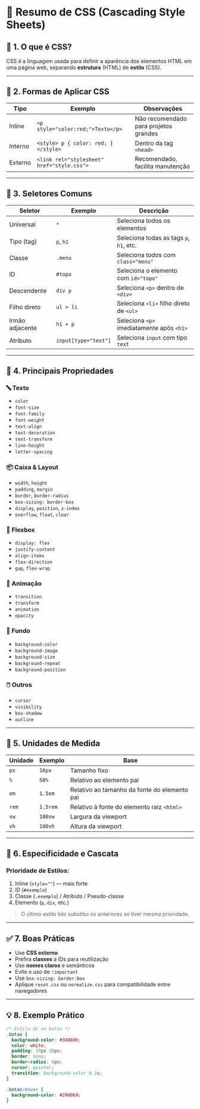 # 🎨 Resumo de CSS (Cascading Style Sheets)

## 📌 1. O que é CSS?
CSS é a linguagem usada para definir a aparência dos elementos HTML em uma página web, separando **estrutura** (HTML) de **estilo** (CSS).

---

## 🧱 2. Formas de Aplicar CSS

| Tipo      | Exemplo                                         | Observações                            |
|-----------|--------------------------------------------------|----------------------------------------|
| Inline    | `<p style="color:red;">Texto</p>`               | Não recomendado para projetos grandes  |
| Interno   | `<style> p { color: red; } </style>`            | Dentro da tag `<head>`                 |
| Externo   | `<link rel="stylesheet" href="style.css">`      | Recomendado, facilita manutenção       |

---

## 🎯 3. Seletores Comuns

| Seletor           | Exemplo               | Descrição                                 |
|-------------------|------------------------|--------------------------------------------|
| Universal         | `*`                   | Seleciona todos os elementos               |
| Tipo (tag)        | `p`, `h1`             | Seleciona todas as tags `p`, `h1`, etc.    |
| Classe            | `.menu`               | Seleciona todos com `class="menu"`         |
| ID                | `#topo`               | Seleciona o elemento com `id="topo"`       |
| Descendente       | `div p`               | Seleciona `<p>` dentro de `<div>`          |
| Filho direto      | `ul > li`             | Seleciona `<li>` filho direto de `<ul>`    |
| Irmão adjacente   | `h1 + p`              | Seleciona `<p>` imediatamente após `<h1>`  |
| Atributo          | `input[type="text"]`  | Seleciona `input` com tipo `text`          |

---

## 🎨 4. Principais Propriedades

### 🔤 Texto
- `color`
- `font-size`
- `font-family`
- `font-weight`
- `text-align`
- `text-decoration`
- `text-transform`
- `line-height`
- `letter-spacing`

### 📦 Caixa & Layout
- `width`, `height`
- `padding`, `margin`
- `border`, `border-radius`
- `box-sizing: border-box`
- `display`, `position`, `z-index`
- `overflow`, `float`, `clear`

### 🧭 Flexbox
- `display: flex`
- `justify-content`
- `align-items`
- `flex-direction`
- `gap`, `flex-wrap`

### 🎥 Animação
- `transition`
- `transform`
- `animation`
- `opacity`

### 🎲 Fundo
- `background-color`
- `background-image`
- `background-size`
- `background-repeat`
- `background-position`

### 🖱️ Outros
- `cursor`
- `visibility`
- `box-shadow`
- `outline`

---

## 📏 5. Unidades de Medida

| Unidade | Exemplo  | Base                                      |
|---------|----------|-------------------------------------------|
| `px`    | `16px`   | Tamanho fixo                              |
| `%`     | `50%`    | Relativo ao elemento pai                  |
| `em`    | `1.5em`  | Relativo ao tamanho da fonte do elemento pai |
| `rem`   | `1.5rem` | Relativo à fonte do elemento raiz `<html>` |
| `vw`    | `100vw`  | Largura da viewport                       |
| `vh`    | `100vh`  | Altura da viewport                        |

---

## 🧠 6. Especificidade e Cascata

### Prioridade de Estilos:
1. Inline (`style=""`) — mais forte  
2. ID (`#exemplo`)  
3. Classe (`.exemplo`) / Atributo / Pseudo-classe  
4. Elemento (`p`, `div`, etc.)

> O último estilo lido substitui os anteriores se tiver mesma prioridade.

---

## ✅ 7. Boas Práticas

- Use **CSS externo**
- Prefira **classes** a IDs para reutilização
- Use **nomes claros** e semânticos
- Evite o uso de `!important`
- Use `box-sizing: border-box`
- Aplique `reset.css` ou `normalize.css` para compatibilidade entre navegadores

---

## 💡 8. Exemplo Prático

```css
/* Estilo de um botão */
.botao {
  background-color: #3498db;
  color: white;
  padding: 10px 20px;
  border: none;
  border-radius: 8px;
  cursor: pointer;
  transition: background-color 0.3s;
}

.botao:hover {
  background-color: #2980b9;
}
